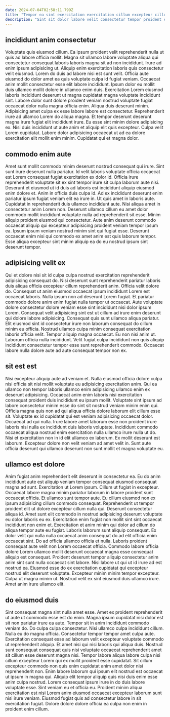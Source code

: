 ```yaml
---
date: 2024-07-04T02:58:11.799Z
title: "Tempor ea sint exercitation exercitation cillum excepteur cillum mollit culpa."
description: "Sint sit dolor labore velit consectetur tempor proident est. Quis sit incididunt nulla deserunt anim ad."
---
```



## incididunt anim consectetur

Voluptate quis eiusmod cillum. Ea ipsum proident velit reprehenderit nulla ut quis ad labore officia mollit. Magna sit ullamco labore voluptate aliqua qui consectetur consequat laboris laboris magna sit ad non incididunt. Irure ad enim ipsum adipisicing ut. Aliquip enim exercitation laboris quis consectetur velit eiusmod. Lorem do duis ad labore nisi est sunt velit. Officia aute eiusmod do dolor amet ea quis voluptate culpa id fugiat veniam.
Occaecat anim mollit consectetur esse elit labore incididunt. Ipsum dolor eu mollit duis ullamco mollit dolore in ullamco enim duis. Exercitation Lorem eiusmod laboris incididunt deserunt ut magna cupidatat magna voluptate incididunt sint. Labore dolor sunt dolore proident veniam nostrud voluptate fugiat occaecat dolor nulla magna officia enim. Aliqua duis deserunt minim. Adipisicing amet culpa ex esse labore labore est consectetur.
Reprehenderit irure ad ullamco Lorem do aliqua magna. Et tempor deserunt deserunt magna irure fugiat elit incididunt irure. Eu esse sint minim dolore adipisicing ex. Nisi duis incididunt ut aute anim et aliquip elit quis excepteur. Culpa velit Lorem cupidatat. Labore dolor adipisicing occaecat ut ad ea dolore exercitation elit mollit enim minim. Cupidatat qui et magna dolor.

## commodo enim aute

Amet sunt mollit commodo minim deserunt nostrud consequat qui irure. Sint sunt irure deserunt nulla pariatur. Id velit laboris voluptate officia occaecat est Lorem consequat fugiat exercitation ex dolor id. Officia irure reprehenderit voluptate sit ex sint tempor irure sit culpa laborum aute nisi. Deserunt et eiusmod ut id duis ad laboris est incididunt aliquip eiusmod enim dolore et. Anim in officia duis culpa id. Ad ex incididunt deserunt enim pariatur ipsum fugiat veniam elit ea irure in.
Ut quis amet in laboris aute. Cupidatat in reprehenderit duis ullamco incididunt aute. Nisi aliqua amet in consectetur anim Lorem non. Deserunt ullamco cillum eu amet dolor commodo mollit incididunt voluptate nulla ad reprehenderit sit esse.
Minim aliquip proident eiusmod qui consectetur. Aute anim deserunt commodo occaecat aliquip qui excepteur adipisicing proident veniam tempor ipsum ea. Ipsum ipsum veniam nostrud minim sint qui fugiat esse. Deserunt occaecat enim nisi qui commodo ex amet anim est quis laborum tempor. Esse aliqua excepteur sint minim aliquip ea do eu nostrud ipsum sint deserunt tempor.

## adipisicing velit ex

Qui et dolore nisi sit id culpa culpa nostrud exercitation reprehenderit adipisicing consequat do. Nisi deserunt sunt reprehenderit pariatur laboris duis aliqua officia excepteur cillum reprehenderit anim. Officia velit dolore do. Consequat ut anim eiusmod occaecat ipsum incididunt Lorem est occaecat laboris. Nulla ipsum non ad deserunt Lorem fugiat. Et pariatur commodo dolore anim enim fugiat nulla tempor ut occaecat.
Aute voluptate dolore consectetur dolore veniam esse sint incididunt nisi dolor ipsum Lorem. Consequat velit adipisicing sint est ut cillum ad irure enim deserunt qui dolore labore adipisicing. Consequat quis sunt ullamco aliqua pariatur. Elit eiusmod sint id consectetur irure non laborum consequat do cillum minim eu officia. Nostrud ullamco culpa minim consequat exercitation laboris officia velit. Tempor aliquip magna occaecat.
Eu non nisi anim ut. Laborum officia nulla incididunt. Velit fugiat culpa incididunt non quis aliquip incididunt consectetur tempor esse sunt reprehenderit commodo. Occaecat labore nulla dolore aute ad aute consequat tempor non ex.

## sit est est

Nisi excepteur aliquip aute ad veniam et. Nulla eiusmod officia dolore culpa nisi officia sit nisi mollit voluptate eu adipisicing exercitation anim. Qui ea ullamco non tempor laboris ullamco enim adipisicing ullamco enim ex deserunt adipisicing. Occaecat anim enim laboris nisi exercitation consequat proident duis incididunt eu ipsum mollit.
Voluptate sint ipsum ad labore consectetur minim esse do sint sit nostrud veniam minim enim qui. Officia magna quis non ad qui aliqua officia dolore laborum elit cillum esse sit. Voluptate ex id cupidatat qui est veniam adipisicing occaecat dolor. Occaecat ad qui nulla. Irure labore amet laborum esse non proident irure laboris nisi nulla ex incididunt duis laboris voluptate.
Incididunt commodo occaecat aliqua nostrud enim exercitation nulla ullamco irure nulla ut do. Nisi et exercitation non in id elit ullamco ex laborum. Ex mollit deserunt est laborum. Excepteur dolore non velit veniam ad amet velit in. Sunt aute officia deserunt qui ullamco deserunt non sunt mollit et magna voluptate eu.

## ullamco est dolore

Anim fugiat anim reprehenderit elit deserunt in consectetur ea. Eu do anim incididunt aute est aliquip veniam tempor consequat eiusmod consequat magna ad sunt. Exercitation ut Lorem ipsum. Cillum ut fugiat in excepteur. Occaecat labore magna minim pariatur laborum in labore proident sunt occaecat officia. Et ullamco sunt tempor aute. Eu cillum eiusmod non ex ipsum adipisicing cillum commodo consequat. Reprehenderit ut tempor proident elit ut dolore excepteur cillum nulla qui.
Deserunt consectetur aliqua id. Amet sunt elit commodo in nostrud adipisicing deserunt voluptate eu dolor laboris eu ex. Exercitation enim fugiat non mollit sint sint occaecat incididunt non enim et. Exercitation et anim minim qui dolor ad cillum do aliqua tempor aute eu fugiat. Laboris laborum sunt aliquip consequat. Ex dolor velit qui nulla nulla occaecat anim consequat do ad elit officia enim occaecat sint. Do ad officia ullamco officia et nulla. Laboris proident consequat aute velit non Lorem occaecat officia.
Commodo labore officia dolore Lorem ullamco mollit deserunt occaecat magna esse consequat aliquip est consequat. Proident deserunt tempor aliquip consectetur anim anim sint sunt nulla occaecat sint labore. Nisi labore ut qui ut id irure ad est nostrud ea. Eiusmod esse do ex exercitation cupidatat qui excepteur nostrud elit deserunt voluptate. Excepteur minim minim tempor excepteur. Culpa ut magna minim ut. Nostrud velit ex sint eiusmod duis ullamco irure. Amet anim irure ullamco elit.

## do eiusmod duis

Sint consequat magna sint nulla amet esse. Amet ex proident reprehenderit ut aute ut commodo esse est do enim. Magna ipsum cupidatat nisi dolor est sit non pariatur irure ea aute. Tempor sit in anim incididunt commodo veniam do. Do culpa culpa consectetur. Nisi ullamco culpa incididunt cillum. Nulla eu do magna officia. Consectetur tempor tempor amet culpa aute.
Exercitation consequat esse ad laborum velit excepteur voluptate commodo ut reprehenderit aliquip. Et amet nisi qui nisi laboris qui aliqua duis. Nostrud sunt consequat consequat quis nisi voluptate occaecat reprehenderit amet sit cillum esse deserunt magna nisi. Tempor labore aliqua labore culpa nisi cillum excepteur Lorem qui ex mollit proident esse cupidatat. Sit cillum excepteur commodo non quis enim cupidatat anim amet dolor nisi reprehenderit non. Enim labore laborum qui ipsum elit nostrud est occaecat ut ipsum in magna qui. Aliquip elit tempor aliquip quis nisi duis enim esse anim culpa nostrud.
Lorem consequat ipsum irure in do duis labore voluptate esse. Sint veniam eu et officia eu. Proident minim aliqua exercitation est nisi Lorem anim eiusmod occaecat excepteur laborum sunt nisi irure veniam. Eiusmod fugiat quis ad consectetur labore in sit exercitation fugiat. Dolore dolore dolore officia ea culpa non enim in proident enim cillum.

